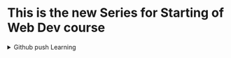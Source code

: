 # This is the new Series for Starting of Web Dev course

<details><summary>Github push Learning</summary>
Here is the new Series for Starting of Web Dev course</details>
